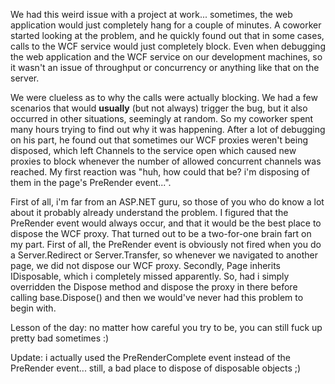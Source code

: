 We had this weird issue with a project at work... sometimes, the web application would just completely hang for a couple of minutes. A coworker started looking at the problem, and he quickly found out that in some cases, calls to the WCF service would just completely block.  Even when debugging the web application and the WCF service on our development machines, so it wasn't an issue of throughput or concurrency or anything like that on the server.

We were clueless as to why the calls were actually blocking. We had a few scenarios that would <strong>usually</strong> (but not always) trigger the bug, but it also occurred in other situations, seemingly at random.  So my coworker spent many hours trying to find out why it was happening. After a lot of debugging on his part, he found out that sometimes our WCF proxies weren't being disposed, which left Channels to the service open which caused new proxies to block whenever the number of allowed concurrent channels was reached. My first reaction was "huh, how could that be? i'm disposing of them in the page's PreRender event...".

First of all, i'm far from an ASP.NET guru, so those of you who do know a lot about it probably already understand the problem. I figured that the PreRender event would always occur, and that it would be the best place to dispose the WCF proxy.  That turned out to be a two-for-one brain fart on my part.  First of all, the PreRender event is obviously not fired when you do a Server.Redirect or Server.Transfer, so whenever we navigated to another page, we did not dispose our WCF proxy.  Secondly, Page inherits IDisposable, which i completely missed apparently.  So, had i simply overridden the Dispose method and dispose the proxy in there before calling base.Dispose() and then we would've never had this problem to begin with.

Lesson of the day: no matter how careful you try to be, you can still fuck up pretty bad sometimes :)

Update: i actually used the PreRenderComplete event instead of the PreRender event... still, a bad place to dispose of disposable objects ;)